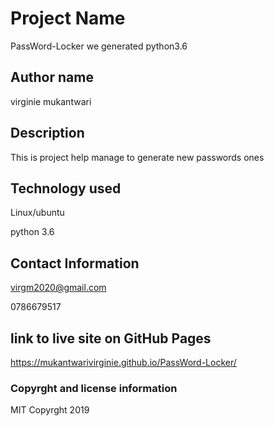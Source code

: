 # Project Name
PassWord-Locker we generated python3.6 

## Author name
 virginie mukantwari

 ## Description
  This is project help manage to generate new passwords ones

## Technology used
Linux/ubuntu

python 3.6


 ## Contact Information
 virgm2020@gmail.com

 0786679517

 ## link to live site on GitHub Pages
 https://mukantwarivirginie.github.io/PassWord-Locker/


 ### Copyrght and license information


MIT Copyrght 2019